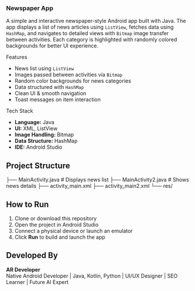 ### Newspaper App

A simple and interactive newspaper-style Android app built with Java. The app displays a list of news articles using `ListView`, fetches data using `HashMap`, and navigates to detailed views with `Bitmap` image transfer between activities. Each category is highlighted with randomly colored backgrounds for better UI experience.

Features

-  News list using `ListView`
-  Images passed between activities via `Bitmap`
-  Random color backgrounds for news categories
-  Data structured with `HashMap`
-  Clean UI & smooth navigation
-  Toast messages on item interaction

Tech Stack

- **Language:** Java
- **UI:** XML, ListView
- **Image Handling:** Bitmap
- **Data Structure:** HashMap
- **IDE:** Android Studio

##  Project Structure

├── MainActivity.java # Displays news list
├── MainActivity2.java # Shows news details
├── activity_main.xml
├── activity_main2.xml
└── res/

## How to Run

1. Clone or download this repository  
2. Open the project in Android Studio  
3. Connect a physical device or launch an emulator  
4. Click **Run** to build and launch the app

## Developed By

**AR Developer**  
Native Android Developer | Java, Kotlin, Python | UI/UX Designer | SEO Learner | Future AI Expert

